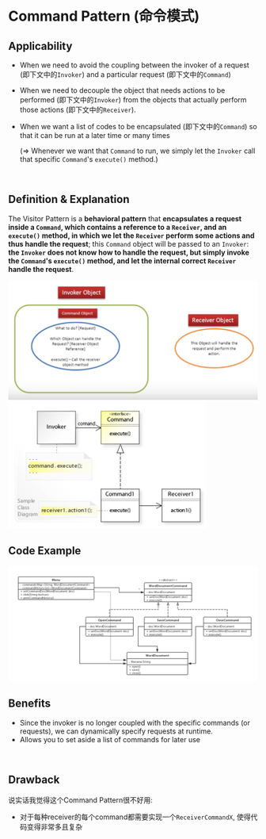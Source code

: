 # Command Pattern (命令模式)

## Applicability

* When we need to avoid the coupling between the invoker of a request (即下文中的`Invoker`) and a particular request (即下文中的`Command`)

* When we need to decouple the object that needs actions to be performed (即下文中的`Invoker`) from the objects that actually perform those actions (即下文中的`Receiver`).

* When we want a list of codes to be encapsulated (即下文中的`Command`) so that it can be run at a later time or many times

  (=> Whenever we want that `Command` to run, we simply let the `Invoker` call that specific `Command`'s `execute()` method.)

<br>

## Definition & Explanation

The Visitor Pattern is a **behavioral pattern** that **encapsulates a request inside a `Command`, which contains a reference to a `Receiver`, and an `execute()` method, in which we let the `Receiver` perform some actions and thus handle the request**; this `Command` object will be passed to an `Invoker`: **the `Invoker` does not know how to handle the request, but simply invoke the `Command`'s `execute()` method, and let the internal correct `Receiver` handle the request**.

<img src="https://github.com/Ziang-Lu/Design-Patterns/blob/master/4-Behavioral%20Patterns/3-Command%20Pattern/command_pattern_illustration.png?raw=true">

<img src="https://github.com/Ziang-Lu/Design-Patterns/blob/master/4-Behavioral%20Patterns/3-Command%20Pattern/command_pattern.png?raw=true" width="400px">

<br>

## Code Example

<img src="https://github.com/Ziang-Lu/Design-Patterns/blob/master/4-Behavioral%20Patterns/3-Command%20Pattern/Word%20App%20Menu%20Example/class_diagram.png?raw=true">

<br>

## Benefits

* Since the invoker is no longer coupled with the specific commands (or requests), we can dynamically specify requests at runtime.
* Allows you to set aside a list of commands for later use

<br>

## Drawback

说实话我觉得这个Command Pattern很不好用:

* 对于每种receiver的每个command都需要实现一个`ReceiverCommandX`, 使得代码变得非常多且复杂

